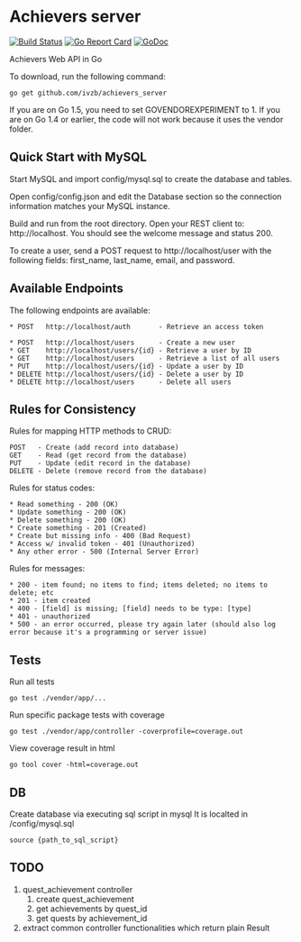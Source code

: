# Achievers server

[![Build Status](https://travis-ci.org/ivzb/achievers_server.svg?branch=master)](https://travis-ci.org/ivzb/achievers_server)
[![Go Report Card](https://goreportcard.com/badge/github.com/ivzb/achievers_server)](https://goreportcard.com/report/github.com/ivzb/achievers_server)
[![GoDoc](https://godoc.org/github.com/ivzb/achievers_server?status.svg)](https://godoc.org/github.com/ivzb/achievers_server) 

Achievers Web API in Go

To download, run the following command:

~~~
go get github.com/ivzb/achievers_server
~~~

If you are on Go 1.5, you need to set GOVENDOREXPERIMENT to 1. If you are on Go 1.4 or earlier, the code will not work because it uses the vendor folder.

## Quick Start with MySQL

Start MySQL and import config/mysql.sql to create the database and tables.

Open config/config.json and edit the Database section so the connection information matches your MySQL instance.

Build and run from the root directory. Open your REST client to: http://localhost. You should see the welcome message and status 200.

To create a user, send a POST request to http://localhost/user with the following fields: first_name, last_name, email, and password.

## Available Endpoints

The following endpoints are available:

```
* POST   http://localhost/auth       - Retrieve an access token

* POST   http://localhost/users		 - Create a new user
* GET	 http://localhost/users/{id} - Retrieve a user by ID
* GET	 http://localhost/users 	 - Retrieve a list of all users
* PUT	 http://localhost/users/{id} - Update a user by ID
* DELETE http://localhost/users/{id} - Delete a user by ID
* DELETE http://localhost/users		 - Delete all users
```

## Rules for Consistency

Rules for mapping HTTP methods to CRUD:

```
POST   - Create (add record into database)
GET    - Read (get record from the database)
PUT    - Update (edit record in the database)
DELETE - Delete (remove record from the database)
```

Rules for status codes:

```
* Read something - 200 (OK)
* Update something - 200 (OK)
* Delete something - 200 (OK)
* Create something - 201 (Created)
* Create but missing info - 400 (Bad Request)
* Access w/ invalid token - 401 (Unauthorized)
* Any other error - 500 (Internal Server Error)
```

Rules for messages:

```
* 200 - item found; no items to find; items deleted; no items to delete; etc
* 201 - item created
* 400 - [field] is missing; [field] needs to be type: [type]
* 401 - unauthorized
* 500 - an error occurred, please try again later (should also log error because it's a programming or server issue)
```

## Tests

Run all tests

```
go test ./vendor/app/...
```

Run specific package tests with coverage

```
go test ./vendor/app/controller -coverprofile=coverage.out
```

View coverage result in html

```
go tool cover -html=coverage.out
```

## DB

Create database via executing sql script in mysql
It is localted in /config/mysql.sql

```
source {path_to_sql_script}
```

## TODO
1. quest_achievement controller
    1. create quest_achievement
    2. get achievements by quest_id
    3. get quests by achievement_id
2. extract common controller functionalities which return plain Result

